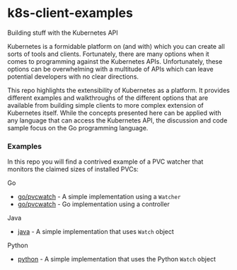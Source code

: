# k8s-client-examples
Building stuff with the Kubernetes API

Kubernetes is a formidable platform on (and with) which you can create all sorts of tools and clients.  Fortunately, there are many options when it comes to programming against the Kubernetes APIs. Unfortunately, these options can be overwhelming with a multitude of APIs which can leave potential developers with no clear directions.  

This repo highlights the extensibility of Kubernetes as a platform.  It provides different examples and walkthroughs of the different options that are available from building simple clients to more complex extension of Kubernetes itself. While the concepts presented here can be applied with any language that can access the Kubernetes API, the discussion and code sample focus on the Go programming language.

### Examples 
In this repo you will find a contrived example of a PVC watcher that monitors the claimed sizes of installed PVCs:

Go
  * [go/pvcwatch](./go/pvcwatch) - A simple implementation using a `Watcher`
  * [go/pvcwatch](./go/pvcwatch-ctl) - Go implementation using a controller

Java
  * [java](./java) - A simple implementation that uses `Watch` object

Python
  * [python](./python) - A simple implementation that uses the Python `Watch` object
